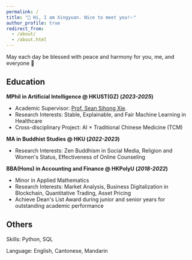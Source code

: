 ```yaml
---
permalink: /
title: "👋 Hi, I am Xingyuan. Nice to meet you!✨"
author_profile: true
redirect_from: 
  - /about/
  - /about.html
---
```


May each day be blessed with peace and harmony for you, me, and everyone 🙏  


Education
------
**MPhil in Artificial Intelligence @ HKUST(GZ) (_2023-2025_)**
- Academic Supervisor: [Prof. Sean Sihong Xie](https://facultyprofiles.hkust-gz.edu.cn/faculty-personal-page/XIE-Sihong/sihongxie).
- Research Interests: Stable, Explainable, and Fair Machine Learning in Healthcare
- Cross-disciplinary Project: AI × Traditional Chinese Medicine (TCM)

**MA in Buddhist Studies @ HKU (_2022-2023_)**
- Research Interests: Zen Buddhism in Social Media, Religion and Women's Status, Effectiveness of Online Counseling

**BBA(Hons) in Accounting and Finance @ HKPolyU (_2018-2022_)**
- Minor in Applied Mathematics
- Research Interests: Market Analysis, Business Digitalization in Blockchain, Quantitative Trading, Asset Pricing
- Achieve Dean's List Award during junior and senior years for outstanding academic performance

Others
------
Skills: Python, SQL

Language: English, Cantonese, Mandarin
